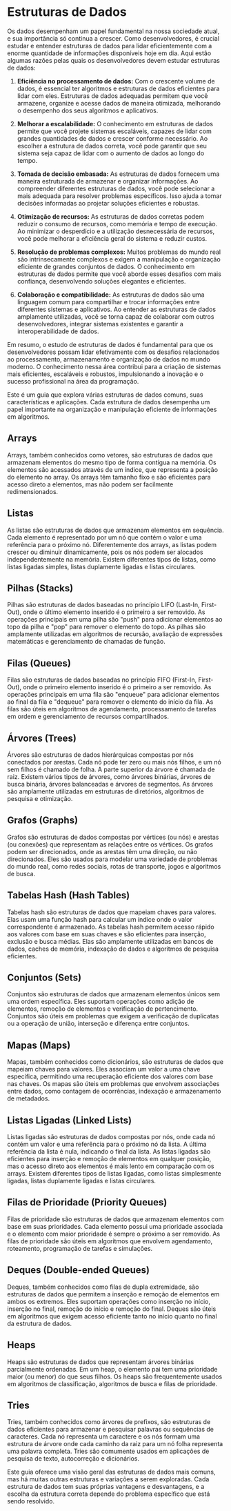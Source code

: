 # Estruturas de Dados

Os dados desempenham um papel fundamental na nossa sociedade atual, e sua importância só continua a crescer. Como desenvolvedores, é crucial estudar e entender estruturas de dados para lidar eficientemente com a enorme quantidade de informações disponíveis hoje em dia. Aqui estão algumas razões pelas quais os desenvolvedores devem estudar estruturas de dados:

1. **Eficiência no processamento de dados:** Com o crescente volume de dados, é essencial ter algoritmos e estruturas de dados eficientes para lidar com eles. Estruturas de dados adequadas permitem que você armazene, organize e acesse dados de maneira otimizada, melhorando o desempenho dos seus algoritmos e aplicativos.

2. **Melhorar a escalabilidade:** O conhecimento em estruturas de dados permite que você projete sistemas escaláveis, capazes de lidar com grandes quantidades de dados e crescer conforme necessário. Ao escolher a estrutura de dados correta, você pode garantir que seu sistema seja capaz de lidar com o aumento de dados ao longo do tempo.

3. **Tomada de decisão embasada:** As estruturas de dados fornecem uma maneira estruturada de armazenar e organizar informações. Ao compreender diferentes estruturas de dados, você pode selecionar a mais adequada para resolver problemas específicos. Isso ajuda a tomar decisões informadas ao projetar soluções eficientes e robustas.

4. **Otimização de recursos:** As estruturas de dados corretas podem reduzir o consumo de recursos, como memória e tempo de execução. Ao minimizar o desperdício e a utilização desnecessária de recursos, você pode melhorar a eficiência geral do sistema e reduzir custos.

5. **Resolução de problemas complexos:** Muitos problemas do mundo real são intrinsecamente complexos e exigem a manipulação e organização eficiente de grandes conjuntos de dados. O conhecimento em estruturas de dados permite que você aborde esses desafios com mais confiança, desenvolvendo soluções elegantes e eficientes.

6. **Colaboração e compatibilidade:** As estruturas de dados são uma linguagem comum para compartilhar e trocar informações entre diferentes sistemas e aplicativos. Ao entender as estruturas de dados amplamente utilizadas, você se torna capaz de colaborar com outros desenvolvedores, integrar sistemas existentes e garantir a interoperabilidade de dados.

Em resumo, o estudo de estruturas de dados é fundamental para que os desenvolvedores possam lidar efetivamente com os desafios relacionados ao processamento, armazenamento e organização de dados no mundo moderno. O conhecimento nessa área contribui para a criação de sistemas mais eficientes, escaláveis e robustos, impulsionando a inovação e o sucesso profissional na área da programação.

Este é um guia que explora várias estruturas de dados comuns, suas características e aplicações. Cada estrutura de dados desempenha um papel importante na organização e manipulação eficiente de informações em algoritmos.

## Arrays

Arrays, também conhecidos como vetores, são estruturas de dados que armazenam elementos do mesmo tipo de forma contígua na memória. Os elementos são acessados através de um índice, que representa a posição do elemento no array. Os arrays têm tamanho fixo e são eficientes para acesso direto a elementos, mas não podem ser facilmente redimensionados.

## Listas

As listas são estruturas de dados que armazenam elementos em sequência. Cada elemento é representado por um nó que contém o valor e uma referência para o próximo nó. Diferentemente dos arrays, as listas podem crescer ou diminuir dinamicamente, pois os nós podem ser alocados independentemente na memória. Existem diferentes tipos de listas, como listas ligadas simples, listas duplamente ligadas e listas circulares.

## Pilhas (Stacks)

Pilhas são estruturas de dados baseadas no princípio LIFO (Last-In, First-Out), onde o último elemento inserido é o primeiro a ser removido. As operações principais em uma pilha são "push" para adicionar elementos ao topo da pilha e "pop" para remover o elemento do topo. As pilhas são amplamente utilizadas em algoritmos de recursão, avaliação de expressões matemáticas e gerenciamento de chamadas de função.

## Filas (Queues)

Filas são estruturas de dados baseadas no princípio FIFO (First-In, First-Out), onde o primeiro elemento inserido é o primeiro a ser removido. As operações principais em uma fila são "enqueue" para adicionar elementos ao final da fila e "dequeue" para remover o elemento do início da fila. As filas são úteis em algoritmos de agendamento, processamento de tarefas em ordem e gerenciamento de recursos compartilhados.

## Árvores (Trees)

Árvores são estruturas de dados hierárquicas compostas por nós conectados por arestas. Cada nó pode ter zero ou mais nós filhos, e um nó sem filhos é chamado de folha. A parte superior da árvore é chamada de raiz. Existem vários tipos de árvores, como árvores binárias, árvores de busca binária, árvores balanceadas e árvores de segmentos. As árvores são amplamente utilizadas em estruturas de diretórios, algoritmos de pesquisa e otimização.

## Grafos (Graphs)

Grafos são estruturas de dados compostas por vértices (ou nós) e arestas (ou conexões) que representam as relações entre os vértices. Os grafos podem ser direcionados, onde as arestas têm uma direção, ou não direcionados. Eles são usados para modelar uma variedade de problemas do mundo real, como redes sociais, rotas de transporte, jogos e algoritmos de busca.

## Tabelas Hash (Hash Tables)

Tabelas hash são estruturas de dados que mapeiam chaves para valores. Elas usam uma função hash para calcular um índice onde o valor correspondente é armazenado. As tabelas hash permitem acesso rápido aos valores com base em suas chaves e são eficientes para inserção, exclusão e busca médias. Elas são amplamente utilizadas em bancos de dados, caches de memória, indexação de dados e algoritmos de pesquisa eficientes.

## Conjuntos (Sets)

Conjuntos são estruturas de dados que armazenam elementos únicos sem uma ordem específica. Eles suportam operações como adição de elementos, remoção de elementos e verificação de pertencimento. Conjuntos são úteis em problemas que exigem a verificação de duplicatas ou a operação de união, interseção e diferença entre conjuntos.

## Mapas (Maps)

Mapas, também conhecidos como dicionários, são estruturas de dados que mapeiam chaves para valores. Eles associam um valor a uma chave específica, permitindo uma recuperação eficiente dos valores com base nas chaves. Os mapas são úteis em problemas que envolvem associações entre dados, como contagem de ocorrências, indexação e armazenamento de metadados.

## Listas Ligadas (Linked Lists)

Listas ligadas são estruturas de dados compostas por nós, onde cada nó contém um valor e uma referência para o próximo nó da lista. A última referência da lista é nula, indicando o final da lista. As listas ligadas são eficientes para inserção e remoção de elementos em qualquer posição, mas o acesso direto aos elementos é mais lento em comparação com os arrays. Existem diferentes tipos de listas ligadas, como listas simplesmente ligadas, listas duplamente ligadas e listas circulares.

## Filas de Prioridade (Priority Queues)

Filas de prioridade são estruturas de dados que armazenam elementos com base em suas prioridades. Cada elemento possui uma prioridade associada e o elemento com maior prioridade é sempre o próximo a ser removido. As filas de prioridade são úteis em algoritmos que envolvem agendamento, roteamento, programação de tarefas e simulações.

## Deques (Double-ended Queues)

Deques, também conhecidos como filas de dupla extremidade, são estruturas de dados que permitem a inserção e remoção de elementos em ambos os extremos. Eles suportam operações como inserção no início, inserção no final, remoção do início e remoção do final. Deques são úteis em algoritmos que exigem acesso eficiente tanto no início quanto no final da estrutura de dados.

## Heaps

Heaps são estruturas de dados que representam árvores binárias parcialmente ordenadas. Em um heap, o elemento pai tem uma prioridade maior (ou menor) do que seus filhos. Os heaps são frequentemente usados em algoritmos de classificação, algoritmos de busca e filas de prioridade.

## Tries

Tries, também conhecidos como árvores de prefixos, são estruturas de dados eficientes para armazenar e pesquisar palavras ou sequências de caracteres. Cada nó representa um caractere e os nós formam uma estrutura de árvore onde cada caminho da raiz para um nó folha representa uma palavra completa. Tries são comumente usados em aplicações de pesquisa de texto, autocorreção e dicionários.

Este guia oferece uma visão geral das estruturas de dados mais comuns, mas há muitas outras estruturas e variações a serem exploradas. Cada estrutura de dados tem suas próprias vantagens e desvantagens, e a escolha da estrutura correta depende do problema específico que está sendo resolvido.
